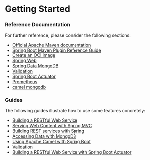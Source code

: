 # Getting Started

### Reference Documentation
For further reference, please consider the following sections:

* [Official Apache Maven documentation](https://maven.apache.org/guides/index.html)
* [Spring Boot Maven Plugin Reference Guide](https://docs.spring.io/spring-boot/docs/2.6.12/maven-plugin/reference/html/)
* [Create an OCI image](https://docs.spring.io/spring-boot/docs/2.6.12/maven-plugin/reference/html/#build-image)
* [Spring Web](https://docs.spring.io/spring-boot/docs/2.6.12/reference/htmlsingle/#web)
* [Spring Data MongoDB](https://docs.spring.io/spring-boot/docs/2.6.12/reference/htmlsingle/#data.nosql.mongodb)
* [Validation](https://docs.spring.io/spring-boot/docs/2.6.12/reference/htmlsingle/#io.validation)
* [Spring Boot Actuator](https://docs.spring.io/spring-boot/docs/2.6.12/reference/htmlsingle/#actuator)
* [Prometheus](https://docs.spring.io/spring-boot/docs/2.6.12/reference/htmlsingle/#actuator.metrics.export.prometheus)
* [camel mongodb](https://camel.apache.org/components/3.18.x/mongodb-component.html)

### Guides
The following guides illustrate how to use some features concretely:

* [Building a RESTful Web Service](https://spring.io/guides/gs/rest-service/)
* [Serving Web Content with Spring MVC](https://spring.io/guides/gs/serving-web-content/)
* [Building REST services with Spring](https://spring.io/guides/tutorials/rest/)
* [Accessing Data with MongoDB](https://spring.io/guides/gs/accessing-data-mongodb/)
* [Using Apache Camel with Spring Boot](https://camel.apache.org/camel-spring-boot/latest/spring-boot.html)
* [Validation](https://spring.io/guides/gs/validating-form-input/)
* [Building a RESTful Web Service with Spring Boot Actuator](https://spring.io/guides/gs/actuator-service/)


